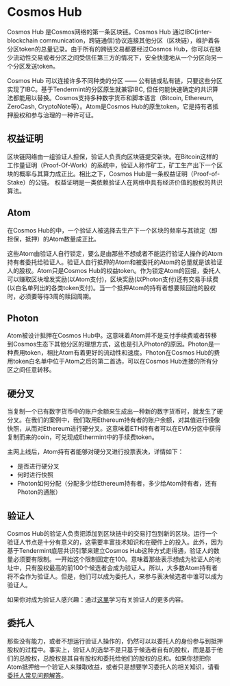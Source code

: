# Cosmos Hub
Cosmos Hub 是Cosmos网络的第一条区块链。Cosmos Hub 通过IBC(inter-blockchain communication，跨链通信)协议连接其他分区（区块链），维护着各分区token的总量记录。由于所有的跨链交易都要经过Cosmos Hub，你可以在缺少流动性交易或者分区之间受信任第三方的情况下，安全快捷地从一个分区向另一个分区发送token。

Cosmos Hub 可以连接许多不同种类的分区 —— 公有链或私有链，只要这些分区实现了IBC。基于Tendermint的分区原生就兼容IBC, 但任何能快速确定的共识算法都能用以替换。Cosmos支持多种数字货币和脚本语言（Bitcoin, Ethereum, ZeroCash, CryptoNote等）。Atom是Cosmos Hub的原生token，它是持有者抵押股权和参与治理的一种许可证。

## 权益证明
区块链网络由一组验证人担保，验证人负责向区块链提交新块。在Bitcoin这样的工作量证明（Proof-Of-Work）的系统中，验证人称作矿工，矿工生产出下一个区块的概率与其算力成正比。相比之下，Cosmos Hub是一条权益证明（Proof-of-Stake）的公链。 权益证明是一类依赖验证人在网络中具有经济价值的股权的共识算法。

## Atom
在Cosmos Hub的中，一个验证人被选择去生产下一个区块的频率与其锁定（即担保，抵押）的Atom数量成正比。

这些Atom由验证人自行锁定，要么是由那些不想或者不能运行验证人操作的Atom持有者委托给验证人。验证人自行抵押的Atom和被委托的Atom的总量就是该验证人的股权。Atom只是Cosmos Hub的权益token。作为锁定Atom的回报，委托人可以赚取区块增发奖励(以Atom支付)，区块奖励(以Photon支付)还有交易手续费(以白名单列出的各类token支付)。当一个抵押Atom的持有者想要赎回他的股权时，必须要等待3周的赎回周期。

## Photon
Atom被设计抵押在Cosmos Hub中。这意味着Atom并不是支付手续费或者转移到Cosmos生态下其他分区的理想方式，这也是引入Photon的原因。Photon是一种费用token，相比Atom有着更好的流动性和速度。Photon在Cosmos Hub的费用token白名单中位于Atom之后的第二首选，可以在Cosmos Hub连接的所有分区之间任意转移。

## 硬分叉
当复制一个已有数字货币中的账户余额来生成出一种新的数字货币时，就发生了硬分叉。在我们的案例中，我们取用Ethereum持有者的账户余额，对其值进行镜像快照，从而对Ethereum进行硬分叉。这意味着ETH持有者可以在EVM分区中获得复制而来的coin，可兑现成Ethermint中的手续费token。

主网上线后，Atom持有者能够对硬分叉进行投票表决，详情如下：
+ 是否进行硬分叉
+ 何时进行快照
+ Photon如何分配（分配多少给Ethereum持有者，多少给Atom持有者，还有Photon的通胀）

## 验证人
Cosmos Hub的验证人负责把添加到区块链中的交易打包到新的区块。运行一个验证人节点是十分有意义的，这需要丰富技术知识和在硬件上的投入。此外，因为基于Tendermint底层共识引擎来建立Cosmos Hub这种方式走得通，验证人的数量必须要有限制。一开始这个限制固定在100。意味着那些表示想成为验证人的地址中，只有股权最高的前100个候选者会成为验证人。所以，大多数Atom持有者将不会作为验证人。但是，他们可以成为委托人，来参与表决候选者中谁可以成为验证人。

如果你对成为验证人感兴趣：通过[这里](https://cosmos.network/docs/validators/overview.html)学习有关验证人的更多内容。

## 委托人
那些没有能力，或者不想运行验证人操作的，仍然可以以委托人的身份参与到抵押股权的过程中。事实上，验证人的选举不是只基于候选者自有的股权，而是基于他们的总股权，总股权是其自有股权和委托给他们的股权的总和。如果你想把你Atom抵押给一个验证人来赚取收益，或者只是想要学习委托人的相关知识，请看[委托人常见问题解答](https://cosmos.network/docs/resources/delegator-faq.html)。